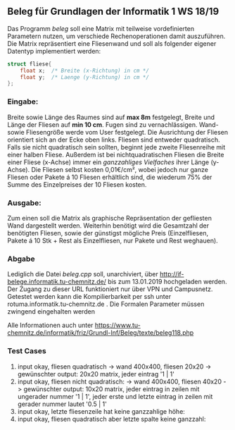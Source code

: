 ## Beleg für Grundlagen der Informatik 1 WS 18/19

Das Programm _beleg_ soll eine Matrix  mit teilweise vordefinierten Parametern nutzen, um verschiede Rechenoperationen damit auszuführen. Die Matrix repräsentiert eine Fliesenwand und soll als folgender eigener Datentyp implementiert werden:

```c++
struct fliese{
    float x;  /* Breite (x-Richtung) in cm */
    float y;  /* Laenge (y-Richtung) in cm */
};
```

### Eingabe:
Breite sowie Länge des Raumes sind auf __max 8m__ festgelegt, Breite und Länge der Fliesen auf __min 10 cm__. Fugen sind zu vernachlässigen. Wand- sowie Fliesengröße werde vom User festgelegt. Die Ausrichtung der Fliesen orientiert sich an der Ecke oben links. Fliesen sind entweder quadratisch. Falls sie nicht quadratisch sein sollten, beginnt jede zweite Fliesenreihe mit einer halben Fliese. Außerdem ist bei nichtquadratischen Fliesen die Breite einer Fliese (x-Achse) immer ein _ganzzahliges Vielfaches_ ihrer Länge (y-Achse).
Die Fliesen selbst kosten 0,01€/cm², wobei jedoch nur ganze Fliesen oder Pakete á 10 Fliesen erhältlich sind, die wiederum 75% der Summe des Einzelpreises der 10 Fliesen kosten.

### Ausgabe:
Zum einen soll die Matrix als graphische Repräsentation der gefliesten Wand dargestellt werden. Weiterhin benötigt wird die Gesamtzahl der benötigten Fliesen, sowie der günstigst mögliche Preis (Einzelfliesen, Pakete á 10 Stk + Rest als Einzelfliesen, nur Pakete und Rest weghauen).

### Abgabe
Lediglich die Datei _beleg.cpp_ soll, unarchiviert, über http://if-belege.informatik.tu-chemnitz.de/ bis zum 13.01.2019 hochgeladen werden. Der Zugang zu dieser URL funktioniert nur über VPN und Campusnetz. Getestet werden kann die Kompilierbarkeit per ssh unter rotuma.informatik.tu-chemnitz.de .
Die Formalen Parameter müssen zwingend eingehalten werden

Alle Informationen auch unter https://www.tu-chemnitz.de/informatik/friz/Grundl-Inf/Beleg/texte/beleg118.php

### Test Cases
1. input okay, fliesen quadratisch                              -> wand 400x400, fliesen 20x20
                                                                -> gewünschter output: 20x20 matrix, jeder eintrag '1 | 1'
2. input okay, fliesen nicht quadratisch:                       -> wand 400x400, fliesen 40x20
                                                                -> gewünschter output: 10x20 matrix, jeder eintrag in zeilen mit ungerader nummer '1 | 1', jeder erste und letzte eintrag in zeilen mit gerader nummer lautet '0.5 | 1'
3. input okay, letzte fliesenzeile hat keine ganzzahlige höhe:  
4. input okay, fliesen quadratisch aber letzte spalte keine ganzzahl:   
